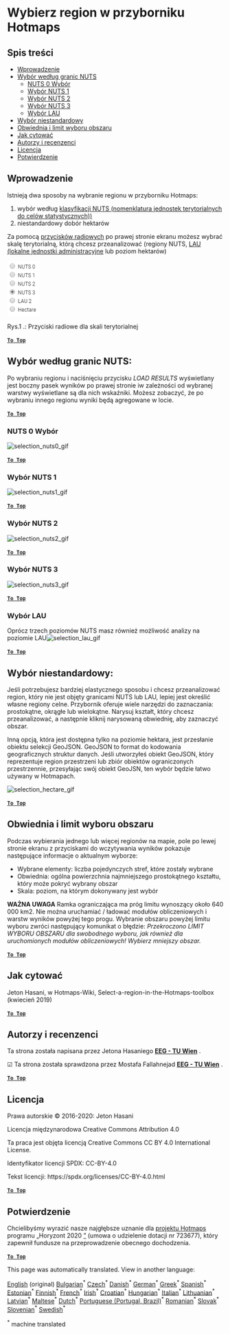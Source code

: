 <h1><a class="anchor" id="select-a-region-in-the-hotmaps-toolbox" href="#select-a-region-in-the-hotmaps-toolbox"><i class="fa fa-link"></i></a>Wybierz region w przyborniku Hotmaps</h1><h2><a class="anchor" id="table-of-contents" href="#table-of-contents"><i class="fa fa-link"></i></a> Spis treści</h2><ul><li> <a href="#introduction">Wprowadzenie</a></li><li> <a href="#selection-by-nuts-boundaries">Wybór według granic NUTS</a><ul><li> <a href="#selection-by-nuts-boundaries_nuts-0-selection">NUTS 0 Wybór</a></li><li> <a href="#selection-by-nuts-boundaries_nuts-1-selection">Wybór NUTS 1</a></li><li> <a href="#selection-by-nuts-boundaries_nuts-2-selection">Wybór NUTS 2</a></li><li> <a href="#selection-by-nuts-boundaries_nuts-3-selection">Wybór NUTS 3</a></li><li> <a href="#selection-by-nuts-boundaries_lau-selection">Wybór LAU</a></li></ul></li><li> <a href="#custom-selection">Wybór niestandardowy</a></li><li> <a href="#bounding-box-and-area-selection-limit">Obwiednia i limit wyboru obszaru</a></li><li> <a href="#how-to-cite">Jak cytować</a></li><li> <a href="#authors-and-reviewers">Autorzy i recenzenci</a></li><li> <a href="#license">Licencja</a></li><li> <a href="#acknowledgement">Potwierdzenie</a></li></ul><h2><a class="anchor" id="introduction" href="#introduction"><i class="fa fa-link"></i></a> Wprowadzenie</h2><p> Istnieją dwa sposoby na wybranie regionu w przyborniku Hotmaps:</p><ol><li> wybór według <a href="https://ec.europa.eu/eurostat/web/nuts/background">klasyfikacji NUTS (nomenklatura jednostek terytorialnych do celów statystycznych))</a></li><li> niestandardowy dobór hektarów</li></ol><p> Za pomocą <a href="#fig1">przycisków radiowych</a> po prawej stronie ekranu możesz wybrać skalę terytorialną, którą chcesz przeanalizować (regiony NUTS, <a href="https://ec.europa.eu/eurostat/web/nuts/local-administrative-units">LAU (lokalne jednostki administracyjne</a> lub poziom hektarów)</p><p><a name="Fig1"><img alt="radio_buttons_png" src="../images/general_tool_functionalities_and_structure/radio_buttons.png"/></a></p><p> Rys.1 .: Przyciski radiowe dla skali terytorialnej</p><p> <a href="#table-of-contents"><strong><code>To Top</code></strong></a></p><h2><a class="anchor" id="selection-by-nuts-boundaries-" href="#selection-by-nuts-boundaries-"><i class="fa fa-link"></i></a> Wybór według granic NUTS:</h2><p> Po wybraniu regionu i naciśnięciu przycisku <em>LOAD RESULTS</em> wyświetlany jest boczny pasek wyników po prawej stronie iw zależności od wybranej warstwy wyświetlane są dla nich wskaźniki. Możesz zobaczyć, że po wybraniu innego regionu wyniki będą agregowane w locie.</p><p> <a href="#table-of-contents"><strong><code>To Top</code></strong></a></p><h3><a class="anchor" id="nuts-0-selection" href="#nuts-0-selection"><i class="fa fa-link"></i></a> NUTS 0 Wybór</h3><img alt="selection_nuts0_gif" src="https://wiki.hotmaps.hevs.ch/images/general_tool_functionalities_and_structure/selecting_nuts0.gif"/><p> <a href="#table-of-contents"><strong><code>To Top</code></strong></a></p><h3><a class="anchor" id="nuts-1-selection" href="#nuts-1-selection"><i class="fa fa-link"></i></a> Wybór NUTS 1</h3><img alt="selection_nuts1_gif" src="https://wiki.hotmaps.hevs.ch/images/general_tool_functionalities_and_structure/selecting_nuts1.gif"/><p> <a href="#table-of-contents"><strong><code>To Top</code></strong></a></p><h3><a class="anchor" id="nuts-2-selection" href="#nuts-2-selection"><i class="fa fa-link"></i></a> Wybór NUTS 2</h3><img alt="selection_nuts2_gif" src="https://wiki.hotmaps.hevs.ch/images/general_tool_functionalities_and_structure/selecting_nuts2.gif"/><p> <a href="#table-of-contents"><strong><code>To Top</code></strong></a></p><h3><a class="anchor" id="nuts-3-selection" href="#nuts-3-selection"><i class="fa fa-link"></i></a> Wybór NUTS 3</h3><img alt="selection_nuts3_gif" src="https://wiki.hotmaps.hevs.ch/images/general_tool_functionalities_and_structure/selecting_nuts3.gif"/><p> <a href="#table-of-contents"><strong><code>To Top</code></strong></a></p><h3><a class="anchor" id="lau-selection" href="#lau-selection"><i class="fa fa-link"></i></a> Wybór LAU</h3><p> Oprócz trzech poziomów NUTS masz również możliwość analizy na poziomie LAU<img alt="selection_lau_gif" src="../images/general_tool_functionalities_and_structure/selecting_lau.gif"/></p><p> <a href="#table-of-contents"><strong><code>To Top</code></strong></a></p><h2><a class="anchor" id="custom-selection-" href="#custom-selection-"><i class="fa fa-link"></i></a> Wybór niestandardowy:</h2><p> Jeśli potrzebujesz bardziej elastycznego sposobu i chcesz przeanalizować region, który nie jest objęty granicami NUTS lub LAU, lepiej jest określić własne regiony celne. Przybornik oferuje wiele narzędzi do zaznaczania: prostokątne, okrągłe lub wielokątne. Narysuj kształt, który chcesz przeanalizować, a następnie kliknij narysowaną obwiednię, aby zaznaczyć obszar.</p><p> Inną opcją, która jest dostępna tylko na poziomie hektara, jest przesłanie obiektu selekcji GeoJSON. GeoJSON to format do kodowania geograficznych struktur danych. Jeśli utworzyłeś obiekt GeoJSON, który reprezentuje region przestrzeni lub zbiór obiektów ograniczonych przestrzennie, przesyłając swój obiekt GeoJSN, ten wybór będzie łatwo używany w Hotmapach.</p><p><img alt="selection_hectare_gif" src="../images/general_tool_functionalities_and_structure/selecting_hectare.gif"/></p><p> <a href="#table-of-contents"><strong><code>To Top</code></strong></a></p><h2><a class="anchor" id="bounding-box-and-area-selection-limit" href="#bounding-box-and-area-selection-limit"><i class="fa fa-link"></i></a> Obwiednia i limit wyboru obszaru</h2><p> Podczas wybierania jednego lub więcej regionów na mapie, pole po lewej stronie ekranu z przyciskami do wczytywania wyników pokazuje następujące informacje o aktualnym wyborze:</p><ul><li> Wybrane elementy: liczba pojedynczych stref, które zostały wybrane</li><li> Obwiednia: ogólna powierzchnia najmniejszego prostokątnego kształtu, który może pokryć wybrany obszar</li><li> Skala: poziom, na którym dokonywany jest wybór</li></ul><p> <strong>WAŻNA UWAGA</strong> Ramka ograniczająca ma próg limitu wynoszący około 640 000 km2. Nie można uruchamiać / ładować modułów obliczeniowych i warstw wyników powyżej tego progu. Wybranie obszaru powyżej limitu wyboru zwróci następujący komunikat o błędzie: <em>Przekroczono LIMIT WYBORU OBSZARU dla swobodnego wyboru, jak również dla uruchomionych modułów obliczeniowych! Wybierz mniejszy obszar.</em></p><p> <a href="#table-of-contents"><strong><code>To Top</code></strong></a></p><h2><a class="anchor" id="how-to-cite" href="#how-to-cite"><i class="fa fa-link"></i></a> Jak cytować</h2><p> Jeton Hasani, w Hotmaps-Wiki, Select-a-region-in-the-Hotmaps-toolbox (kwiecień 2019)</p><p> <a href="#table-of-contents"><strong><code>To Top</code></strong></a></p><h2><a class="anchor" id="authors-and-reviewers" href="#authors-and-reviewers"><i class="fa fa-link"></i></a> Autorzy i recenzenci</h2><p> Ta strona została napisana przez Jetona Hasaniego <strong><a href="https://eeg.tuwien.ac.at/">EEG - TU Wien</a></strong> .</p><p> ☑ Ta strona została sprawdzona przez Mostafa Fallahnejad <strong><a href="https://eeg.tuwien.ac.at/">EEG - TU Wien</a></strong> .</p><p> <a href="#table-of-contents"><strong><code>To Top</code></strong></a></p><h2><a class="anchor" id="license" href="#license"><i class="fa fa-link"></i></a> Licencja</h2><p> Prawa autorskie © 2016-2020: Jeton Hasani</p><p> Licencja międzynarodowa Creative Commons Attribution 4.0</p><p> Ta praca jest objęta licencją Creative Commons CC BY 4.0 International License.</p><p> Identyfikator licencji SPDX: CC-BY-4.0</p><p> Tekst licencji: https://spdx.org/licenses/CC-BY-4.0.html</p><p><ins> <code><strong><a href="#hotmaps-toolbox">To Top</a></strong></code></ins></p><h2><a class="anchor" id="acknowledgement" href="#acknowledgement"><i class="fa fa-link"></i></a> Potwierdzenie</h2><p> Chcielibyśmy wyrazić nasze najgłębsze uznanie dla <a href="https://www.hotmaps-project.eu">projektu Hotmaps</a> programu „Horyzont 2020 <a href="https://www.hotmaps-project.eu">”</a> (umowa o udzielenie dotacji nr 723677), który zapewnił fundusze na przeprowadzenie obecnego dochodzenia.</p><p> <a href="#table-of-contents"><strong><code>To Top</code></strong></a></p>
<!--- THIS IS A SUPER UNIQUE IDENTIFIER -->

This page was automatically translated. View in another language:

[English](../en/Select-a-region-in-the-Hotmaps-toolbox) (original) [Bulgarian](../bg/Select-a-region-in-the-Hotmaps-toolbox)<sup>\*</sup> [Czech](../cs/Select-a-region-in-the-Hotmaps-toolbox)<sup>\*</sup> [Danish](../da/Select-a-region-in-the-Hotmaps-toolbox)<sup>\*</sup> [German](../de/Select-a-region-in-the-Hotmaps-toolbox)<sup>\*</sup> [Greek](../el/Select-a-region-in-the-Hotmaps-toolbox)<sup>\*</sup> [Spanish](../es/Select-a-region-in-the-Hotmaps-toolbox)<sup>\*</sup> [Estonian](../et/Select-a-region-in-the-Hotmaps-toolbox)<sup>\*</sup> [Finnish](../fi/Select-a-region-in-the-Hotmaps-toolbox)<sup>\*</sup> [French](../fr/Select-a-region-in-the-Hotmaps-toolbox)<sup>\*</sup> [Irish](../ga/Select-a-region-in-the-Hotmaps-toolbox)<sup>\*</sup> [Croatian](../hr/Select-a-region-in-the-Hotmaps-toolbox)<sup>\*</sup> [Hungarian](../hu/Select-a-region-in-the-Hotmaps-toolbox)<sup>\*</sup> [Italian](../it/Select-a-region-in-the-Hotmaps-toolbox)<sup>\*</sup> [Lithuanian](../lt/Select-a-region-in-the-Hotmaps-toolbox)<sup>\*</sup> [Latvian](../lv/Select-a-region-in-the-Hotmaps-toolbox)<sup>\*</sup> [Maltese](../mt/Select-a-region-in-the-Hotmaps-toolbox)<sup>\*</sup> [Dutch](../nl/Select-a-region-in-the-Hotmaps-toolbox)<sup>\*</sup>  [Portuguese (Portugal, Brazil)](../pt/Select-a-region-in-the-Hotmaps-toolbox)<sup>\*</sup> [Romanian](../ro/Select-a-region-in-the-Hotmaps-toolbox)<sup>\*</sup> [Slovak](../sk/Select-a-region-in-the-Hotmaps-toolbox)<sup>\*</sup> [Slovenian](../sl/Select-a-region-in-the-Hotmaps-toolbox)<sup>\*</sup> [Swedish](../sv/Select-a-region-in-the-Hotmaps-toolbox)<sup>\*</sup> 

<sup>\*</sup> machine translated
